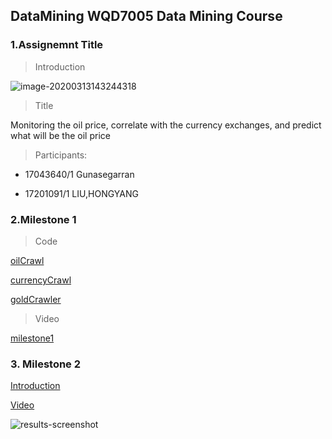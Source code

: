 ## DataMining WQD7005 Data Mining Course



### 1.Assignemnt Title

> Introduction

![image-20200313143244318](https://tva1.sinaimg.cn/large/00831rSTgy1gcsafj84etj311y0sggr3.jpg)

> Title

   Monitoring the oil price, correlate with the currency exchanges, and predict what will be the oil price


> Participants:

- 17043640/1 Gunasegarran

- 17201091/1 LIU,HONGYANG



### 2.Milestone 1



> Code

[oilCrawl](https://github.com/LIU-HONGYANG/DataMining/blob/master/milestone1/oilCrawl/oilCrawl.py)

[currencyCrawl](https://github.com/LIU-HONGYANG/DataMining/blob/master/milestone1/currencyCrawl/currencyCrawl.py)

[goldCrawler](https://github.com/LIU-HONGYANG/DataMining/blob/master/milestone1/goldCrawler/goldCrawler.py)






> Video

[milestone1](https://drive.google.com/file/d/1KrrsCMB0a2NQ_mDKLDcw9Ky1hAwy11aB/view)





### 3. Milestone 2

[Introduction](https://github.com/LIU-HONGYANG/DataMining/blob/master/milestone2/milestone2.md)

[Video](https://drive.google.com/file/d/18vyKY6-kyZlftohUxmn7V6H6wn8nmkAI/view)



![results-screenshot](https://tva1.sinaimg.cn/large/00831rSTgy1gd2w96zc4ij30wk0lq43g.jpg)

